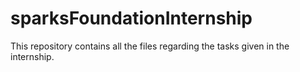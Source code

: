# sparksFoundationInternship

This repository contains all the files regarding the tasks given in the internship.
